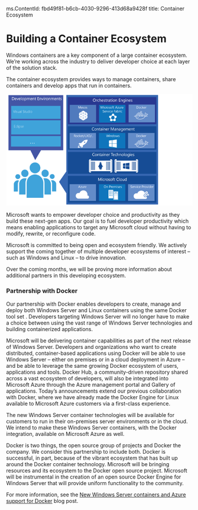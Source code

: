 ms.ContentId: fbd49f81-b6cb-4030-9296-413d68a9428f
title: Container Ecosystem


# Building a Container Ecosystem #

Windows containers are a key component of a large container ecosystem. We’re working across the industry to deliver developer choice at each layer of the solution stack.

The container ecosystem provides ways to manage containers, share containers and develop apps that run in containers.

![](media/containerEcosystem.png)


Microsoft wants to empower developer choice and productivity as they build these next-gen apps.  Our goal is to fuel developer productivity which means enabling applications to target any Microsoft cloud without having to modify, rewrite, or reconfigure code. 

Microsoft is committed to being open and ecosystem friendly.  We actively support the coming together of multiple developer ecosystems of interest – such as Windows and Linux – to drive innovation. 


Over the coming months, we will be proving more information about additional partners in this developing ecosystem.


### Partnership with Docker ###


Our partnership with Docker enables developers to create, manage and deploy both Windows Server and Linux containers using the same Docker tool set . Developers targeting Windows Server will no longer have to make a choice between using the vast range of Windows Server technologies and building containerized applications.  

Microsoft will be delivering container capabilities as part of the next release of Windows Server. Developers and organizations who want to create distributed, container-based applications using Docker will be able to use Windows Server – either on premises or in a cloud deployment in Azure – and be able to leverage the same growing Docker ecosystem of users, applications and tools.  Docker Hub, a community-driven repository shared across a vast ecosystem of developers, will also be integrated into Microsoft Azure through the Azure management portal and Gallery of applications. Today’s announcements extend our previous collaboration with Docker, where we have already made the Docker Engine for Linux available to Microsoft Azure customers via a first-class experience.  

The new Windows Server container technologies will be available for customers to run in their on-premises server environments or in the cloud. We intend to make these Windows Server containers, with the Docker integration, available on Microsoft Azure as well. 

Docker is two things, the open source group of projects and Docker the company. We consider this partnership to include both. Docker is successful, in part, because of the vibrant ecosystem that has built up around the Docker container technology. Microsoft will be bringing resources and its ecosystem to the Docker open source project.  Microsoft will be instrumental in the creation of an open source Docker Engine for Windows Server that will provide uniform functionality to the community.  

For more information, see the [New Windows Server containers and Azure support for Docker](http://azure.microsoft.com/blog/2014/10/15/new-windows-server-containers-and-azure-support-for-docker/?WT.mc_id=Blog_ServerCloud_Announce_TTD) blog post.
